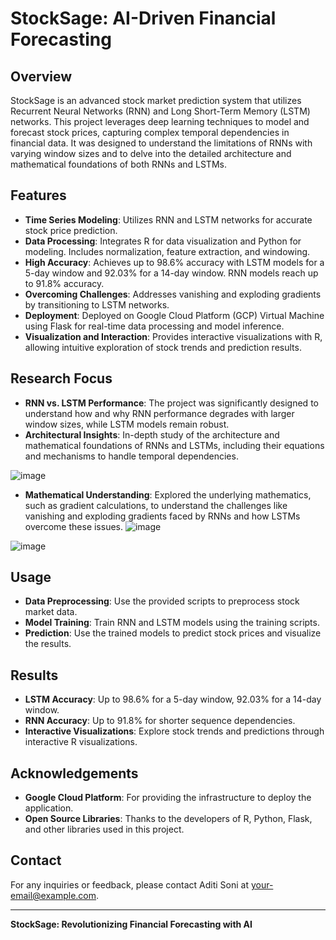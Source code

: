# StockSage: AI-Driven Financial Forecasting

## Overview
StockSage is an advanced stock market prediction system that utilizes Recurrent Neural Networks (RNN) and Long Short-Term Memory (LSTM) networks. This project leverages deep learning techniques to model and forecast stock prices, capturing complex temporal dependencies in financial data. It was designed to understand the limitations of RNNs with varying window sizes and to delve into the detailed architecture and mathematical foundations of both RNNs and LSTMs.

## Features
- **Time Series Modeling**: Utilizes RNN and LSTM networks for accurate stock price prediction.
- **Data Processing**: Integrates R for data visualization and Python for modeling. Includes normalization, feature extraction, and windowing.
- **High Accuracy**: Achieves up to 98.6% accuracy with LSTM models for a 5-day window and 92.03% for a 14-day window. RNN models reach up to 91.8% accuracy.
- **Overcoming Challenges**: Addresses vanishing and exploding gradients by transitioning to LSTM networks.
- **Deployment**: Deployed on Google Cloud Platform (GCP) Virtual Machine using Flask for real-time data processing and model inference.
- **Visualization and Interaction**: Provides interactive visualizations with R, allowing intuitive exploration of stock trends and prediction results.

## Research Focus
- **RNN vs. LSTM Performance**: The project was significantly designed to understand how and why RNN performance degrades with larger window sizes, while LSTM models remain robust.
- **Architectural Insights**: In-depth study of the architecture and mathematical foundations of RNNs and LSTMs, including their equations and mechanisms to handle temporal dependencies.
  
![image](https://github.com/soniaditi098/AI-Driven-Financial-Forecasting/assets/41970334/d4ebfa44-4c4b-4acf-9b61-0f9f16d59445)

- **Mathematical Understanding**: Explored the underlying mathematics, such as gradient calculations, to understand the challenges like vanishing and exploding gradients faced by RNNs and how LSTMs overcome these issues.
![image](https://github.com/soniaditi098/AI-Driven-Financial-Forecasting/assets/41970334/e540163a-4d9b-45f1-afc5-ad348b1aa233)

![image](https://github.com/soniaditi098/AI-Driven-Financial-Forecasting/assets/41970334/dd138535-4154-47c5-a282-bec204c0ec60)


## Usage
- **Data Preprocessing**: Use the provided scripts to preprocess stock market data.
- **Model Training**: Train RNN and LSTM models using the training scripts.
- **Prediction**: Use the trained models to predict stock prices and visualize the results.

## Results
- **LSTM Accuracy**: Up to 98.6% for a 5-day window, 92.03% for a 14-day window.
- **RNN Accuracy**: Up to 91.8% for shorter sequence dependencies.
- **Interactive Visualizations**: Explore stock trends and predictions through interactive R visualizations.

## Acknowledgements
- **Google Cloud Platform**: For providing the infrastructure to deploy the application.
- **Open Source Libraries**: Thanks to the developers of R, Python, Flask, and other libraries used in this project.

## Contact
For any inquiries or feedback, please contact Aditi Soni at [your-email@example.com](mailto:your-email@example.com).

---

**StockSage: Revolutionizing Financial Forecasting with AI**
